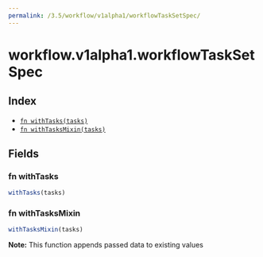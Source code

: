 ```yaml
---
permalink: /3.5/workflow/v1alpha1/workflowTaskSetSpec/
---
```


# workflow.v1alpha1.workflowTaskSetSpec



## Index

* [`fn withTasks(tasks)`](#fn-withtasks)
* [`fn withTasksMixin(tasks)`](#fn-withtasksmixin)

## Fields

### fn withTasks

```ts
withTasks(tasks)
```



### fn withTasksMixin

```ts
withTasksMixin(tasks)
```



**Note:** This function appends passed data to existing values